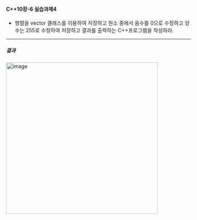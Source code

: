 #### C++10장-6 실습과제4
  * 행렬을 vector 클래스를 이용하여 저장하고 원소 중에서 음수를 0으로 수정하고 양수는 255로 수정하여 저장하고 결과를 출력하는 C++프로그램을 작성하라.

---
##### 결과
<img width="413" alt="image" src="https://github.com/user-attachments/assets/baf3ace0-d6ad-4aac-bf75-918b665dc371">
